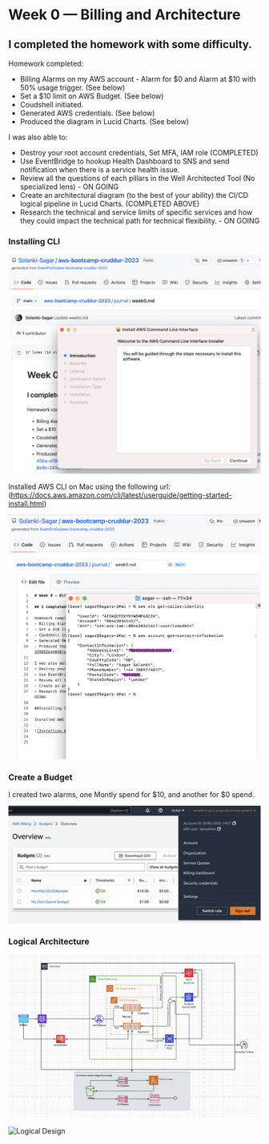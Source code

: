 # Week 0 — Billing and Architecture

## I completed the homework with some difficulty. 
 
Homework completed: 
- Billing Alarms on my AWS account - Alarm for $0 and Alarm at $10 with 50% usage trigger. (See below)
- Set a $10 limit on AWS Budget. (See below)
- Coudshell initiated.
- Generated AWS credentials. (See below)
- Produced the diagram in Lucid Charts. (See below)

I was also able to: 
- Destroy your root account credentials, Set MFA, IAM role (COMPLETED)
- Use EventBridge to hookup Health Dashboard to SNS and send notification when there is a service health issue.
- Review all the questions of each pillars in the Well Architected Tool (No specialized lens) - ON GOING
- Create an architectural diagram (to the best of your ability) the CI/CD logical pipeline in Lucid Charts. (COMPLETED ABOVE)
- Research the technical and service limits of specific services and how they could impact the technical path for technical flexibility. - ON GOING

### Installing CLI

![Proof of CLI Installation](assets/Week0-Proof-of-%20CLI-Installation)

Installed AWS CLI on Mac using the following url:(https://docs.aws.amazon.com/cli/latest/userguide/getting-started-install.html) 

![Verification of AWS CLI](assets/Week0-Verification-of-CLI-Installation)


### Create a Budget 

I created two alarms, one Montly spend for $10, and another for $0 spend.

![Proof of Budget alarm](assets/Week0-Create-a-budget-alarm)

### Logical Architecture 

![Logical Architecture](assets/Week0-logical-recreation-diagram)

![Logical Design](https://lucid.app/lucidchart/d438ea4b-20e7-45ba-a19b-339852b44040/edit?viewport_loc=-472%2C-428%2C2276%2C2396%2C0_0&invitationId=inv_037c4633-6bf0-4523-8e9c-241e49594f35)
